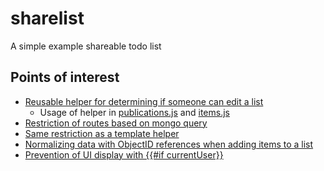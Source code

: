 # sharelist
A simple example shareable todo list

## Points of interest

* [Reusable helper for determining if someone can edit a list](packages/helpers/helpers.js)
  * Usage of helper in  [publications.js](server/publications.js) and [items.js](lib/collections/items.js)
* [Restriction of routes based on mongo query](lib/router.js)
* [Same restriction as a template helper](client/templates/list/list-detail.js)
* [Normalizing data with ObjectID references when adding items to a list](client/templates/item/add-item.js)
* [Prevention of UI display with {{#if currentUser}}](client/templates/layout.html)


